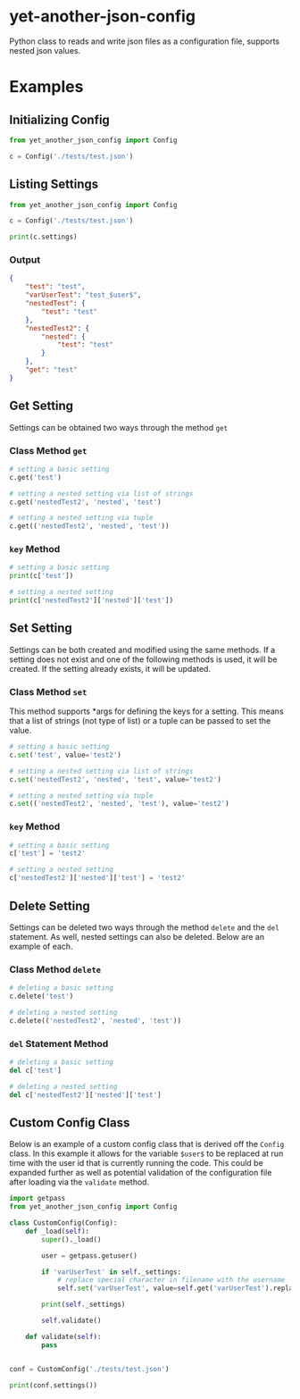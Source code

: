 # yet-another-json-config
Python class to reads and write json files as a configuration file, supports nested json values.

# Examples

## Initializing Config
```py
from yet_another_json_config import Config

c = Config('./tests/test.json')
```

## Listing Settings
```py
from yet_another_json_config import Config

c = Config('./tests/test.json')

print(c.settings)
```

### Output
```json
{
    "test": "test",
    "varUserTest": "test_$user$",
    "nestedTest": {
        "test": "test"
    },
    "nestedTest2": {
        "nested": {
            "test": "test"
        }
    },
    "get": "test"
}
```

## Get Setting
Settings can be obtained two ways through the method `get`

### Class Method `get`
```py
# setting a basic setting
c.get('test')

# setting a nested setting via list of strings
c.get('nestedTest2', 'nested', 'test')

# setting a nested setting via tuple
c.get(('nestedTest2', 'nested', 'test'))
```

### `key` Method
```py
# setting a basic setting
print(c['test'])

# setting a nested setting
print(c['nestedTest2']['nested']['test'])
```

## Set Setting
Settings can be both created and modified using the same methods. If a setting does not exist and one of the following methods is used, it will be created. If the setting already exists, it will be updated.

### Class Method `set`
This method supports *args for defining the keys for a setting. This means that a list of strings (not type of list) or a tuple can be passed to set the value.

```py
# setting a basic setting
c.set('test', value='test2')

# setting a nested setting via list of strings
c.set('nestedTest2', 'nested', 'test', value='test2')

# setting a nested setting via tuple
c.set(('nestedTest2', 'nested', 'test'), value='test2')
```

### `key` Method
```py
# setting a basic setting
c['test'] = 'test2'

# setting a nested setting
c['nestedTest2']['nested']['test'] = 'test2'
```

## Delete Setting
Settings can be deleted two ways through the method `delete` and the `del` statement. As well, nested settings can also be deleted. Below are an example of each.

### Class Method `delete`
```py
# deleting a basic setting
c.delete('test')

# deleting a nested setting
c.delete(('nestedTest2', 'nested', 'test'))
```

### `del` Statement Method
```py
# deleting a basic setting
del c['test']

# deleting a nested setting
del c['nestedTest2']['nested']['test']
```

## Custom Config Class
Below is an example of a custom config class that is derived off the `Config` class. In this example it allows for the variable `$user$` to be replaced at run time with the user id that is currently running the code. This could be expanded further as well as potential validation of the configuration file after loading via the `validate` method.

```py
import getpass
from yet_another_json_config import Config

class CustomConfig(Config):
    def _load(self):
        super()._load()

        user = getpass.getuser()

        if 'varUserTest' in self._settings:
            # replace special character in filename with the username
            self.set('varUserTest', value=self.get('varUserTest').replace('$user$', user))

        print(self._settings)

        self.validate()

    def validate(self):
        pass


conf = CustomConfig('./tests/test.json')

print(conf.settings())
```
